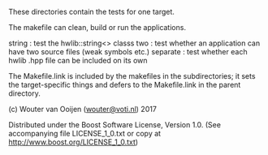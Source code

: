 These directories contain the tests for one target.

The makefile can clean, build or run the applications.

string   : test the hwlib::string<> classs
two      : test whether an application can have two source files 
           (weak symbols etc.)
separate : test whether each hwlib .hpp file can be included on its own

The Makefile.link is included by the makefiles in the subdirectories;
it sets the target-specific things and defers to the
Makefile.link in the parent directory.

(c) Wouter van Ooijen (wouter@voti.nl) 2017

Distributed under the Boost Software License, Version 1.0.
(See accompanying file LICENSE_1_0.txt or copy at 
http://www.boost.org/LICENSE_1_0.txt) 
      
      
      